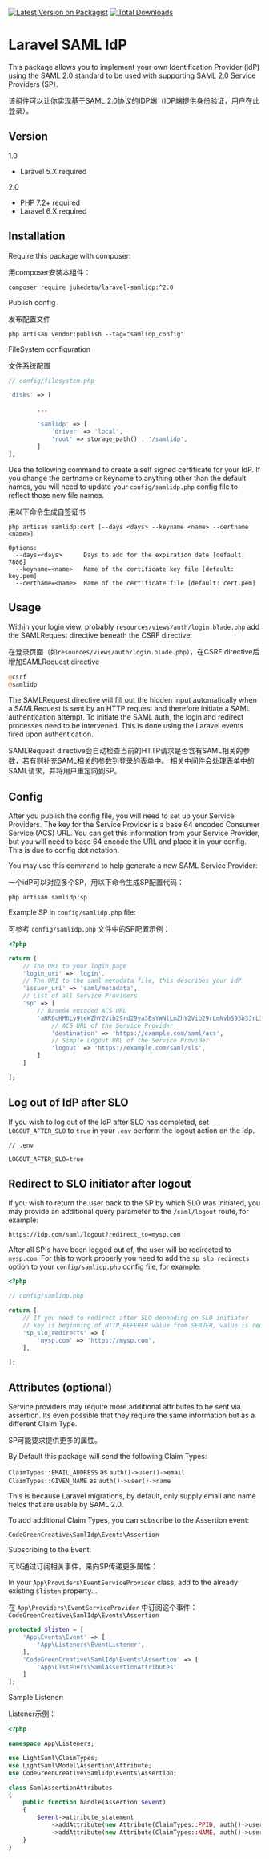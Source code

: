 [![Latest Version on Packagist](https://img.shields.io/packagist/v/juhedata/laravel-samlidp.svg?style=flat-square)](https://packagist.org/packages/juhedata/laravel-samlidp)
[![Total Downloads](https://img.shields.io/packagist/dt/juhedata/laravel-samlidp.svg?style=flat-square)](https://packagist.org/packages/juhedata/laravel-samlidp)

# Laravel SAML IdP

This package allows you to implement your own Identification Provider (idP) using the SAML 2.0 standard to be used with supporting SAML 2.0 Service Providers (SP).  

该组件可以让你实现基于SAML 2.0协议的IDP端（IDP端提供身份验证，用户在此登录）。

## Version

1.0

- Laravel 5.X required

2.0

- PHP 7.2+ required
- Laravel 6.X required

## Installation

Require this package with composer:  

用composer安装本组件：

```shell
composer require juhedata/laravel-samlidp:^2.0
```

Publish config  

发布配置文件

```shell
php artisan vendor:publish --tag="samlidp_config"
```

FileSystem configuration   

文件系统配置

```php
// config/filesystem.php

'disks' => [

        ...

        'samlidp' => [
            'driver' => 'local',
            'root' => storage_path() . '/samlidp',
        ]
],
```

Use the following command to create a self signed certificate for your IdP. If you change the certname or keyname to anything other than the default names, you will need to update your `config/samlidp.php` config file to reflect those new file names.  

用以下命令生成自签证书

```shell
php artisan samlidp:cert [--days <days> --keyname <name> --certname <name>]
```

```shell
Options:
  --days=<days>      Days to add for the expiration date [default: 7800]
  --keyname=<name>   Name of the certificate key file [default: key.pem]
  --certname=<name>  Name of the certificate file [default: cert.pem]
```

## Usage

Within your login view, probably `resources/views/auth/login.blade.php` add the SAMLRequest directive beneath the CSRF directive:   

在登录页面（如`resources/views/auth/login.blade.php`），在CSRF directive后增加SAMLRequest directive

```php
@csrf
@samlidp
```

The SAMLRequest directive will fill out the hidden input automatically when a SAMLRequest is sent by an HTTP request and therefore initiate a SAML authentication attempt. To initiate the SAML auth, the login and redirect processes need to be intervened. This is done using the Laravel events fired upon authentication.  

SAMLRequest directive会自动检查当前的HTTP请求是否含有SAML相关的参数，若有则补充SAML相关的参数到登录的表单中。
相关中间件会处理表单中的SAML请求，并将用户重定向到SP。

## Config

After you publish the config file, you will need to set up your Service Providers. The key for the Service Provider is a base 64 encoded Consumer Service (ACS) URL. You can get this information from your Service Provider, but you will need to base 64 encode the URL and place it in your config. This is due to config dot notation.

You may use this command to help generate a new SAML Service Provider:  

一个idP可以对应多个SP，用以下命令生成SP配置代码：

```shell
php artisan samlidp:sp
```

Example SP in `config/samlidp.php` file:  

可参考 `config/samlidp.php` 文件中的SP配置示例：

```php
<?php

return [
    // The URI to your login page
    'login_uri' => 'login',
    // The URI to the saml metadata file, this describes your idP
    'issuer_uri' => 'saml/metadata',
    // List of all Service Providers
    'sp' => [
        // Base64 encoded ACS URL
        'aHR0cHM6Ly9teWZhY2Vib29rd29ya3BsYWNlLmZhY2Vib29rLmNvbS93b3JrL3NhbWwucGhw' => [
            // ACS URL of the Service Provider
            'destination' => 'https://example.com/saml/acs',
            // Simple Logout URL of the Service Provider
            'logout' => 'https://example.com/saml/sls',
        ]
    ]

];
```

## Log out of IdP after SLO

If you wish to log out of the IdP after SLO has completed, set `LOGOUT_AFTER_SLO` to `true` in your `.env` perform the logout action on the Idp.

```
// .env

LOGOUT_AFTER_SLO=true
```

## Redirect to SLO initiator after logout

If you wish to return the user back to the SP by which SLO was initiated, you may provide an additional query parameter to the `/saml/logout` route, for example:

```
https://idp.com/saml/logout?redirect_to=mysp.com
```

After all SP's have been logged out of, the user will be redirected to `mysp.com`. For this to work properly you need to add the `sp_slo_redirects` option to your `config/samlidp.php` config file, for example:

```php
<?php

// config/samlidp.php

return [
    // If you need to redirect after SLO depending on SLO initiator
    // key is beginning of HTTP_REFERER value from SERVER, value is redirect path
    'sp_slo_redirects' => [
        'mysp.com' => 'https://mysp.com',
    ],

];
```

## Attributes (optional) 

Service providers may require more additional attributes to be sent via assertion. Its even possible that they require the same information but as a different Claim Type.  

SP可能要求提供更多的属性。

By Default this package will send the following Claim Types:

`ClaimTypes::EMAIL_ADDRESS` as `auth()->user()->email`
`ClaimTypes::GIVEN_NAME` as `auth()->user()->name`

This is because Laravel migrations, by default, only supply email and name fields that are usable by SAML 2.0.

To add additional Claim Types, you can subscribe to the Assertion event:

`CodeGreenCreative\SamlIdp\Events\Assertion`

Subscribing to the Event:  

可以通过订阅相关事件，来向SP传递更多属性：

In your `App\Providers\EventServiceProvider` class, add to the already existing `$listen` property...  

在 `App\Providers\EventServiceProvider` 中订阅这个事件：`CodeGreenCreative\SamlIdp\Events\Assertion`

```php
protected $listen = [
    'App\Events\Event' => [
        'App\Listeners\EventListener',
    ],
    'CodeGreenCreative\SamlIdp\Events\Assertion' => [
        'App\Listeners\SamlAssertionAttributes'
    ]
];
```

Sample Listener:  

Listener示例：

```php
<?php

namespace App\Listeners;

use LightSaml\ClaimTypes;
use LightSaml\Model\Assertion\Attribute;
use CodeGreenCreative\SamlIdp\Events\Assertion;

class SamlAssertionAttributes
{
    public function handle(Assertion $event)
    {
        $event->attribute_statement
            ->addAttribute(new Attribute(ClaimTypes::PPID, auth()->user()->id))
            ->addAttribute(new Attribute(ClaimTypes::NAME, auth()->user()->name));
    }
}

```
